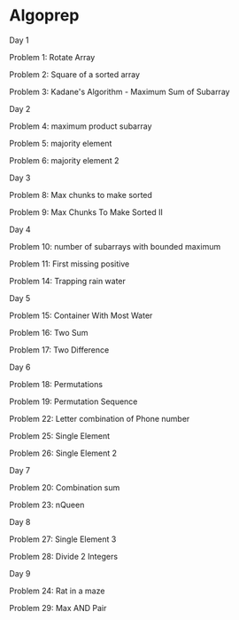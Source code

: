 # Algoprep
Day 1

Problem 1: Rotate Array

Problem 2: Square of a sorted array

Problem 3: Kadane's Algorithm - Maximum Sum of Subarray

Day 2

Problem 4: maximum product subarray

Problem 5: majority element

Problem 6: majority element 2

Day 3

Problem 8: Max chunks to make sorted

Problem 9: Max Chunks To Make Sorted II

Day 4

Problem 10: number of subarrays with bounded maximum

Problem 11: First missing positive

Problem 14: Trapping rain water

Day 5

Problem 15: Container With Most Water

Problem 16: Two Sum

Problem 17: Two Difference

Day 6

Problem 18: Permutations

Problem 19: Permutation Sequence

Problem 22: Letter combination of Phone number

Problem 25: Single Element

Problem 26: Single Element 2

Day 7

Problem 20: Combination sum

Problem 23: nQueen

Day 8

Problem 27: Single Element 3

Problem 28: Divide 2 Integers

Day 9

Problem 24: Rat in a maze

Problem 29: Max AND Pair
